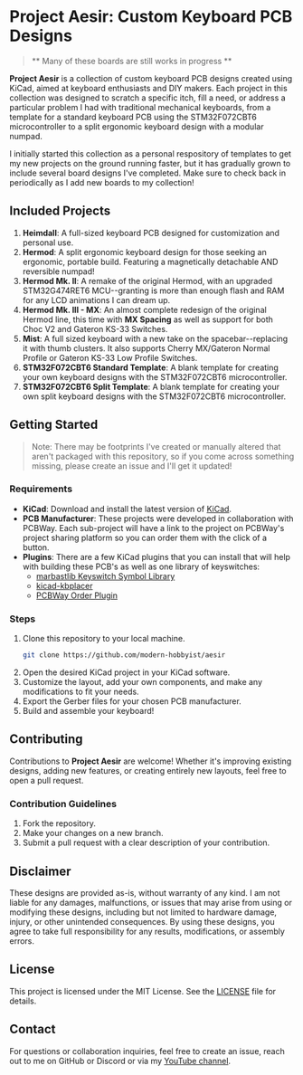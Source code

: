 # Project Aesir: Custom Keyboard PCB Designs

> ** Many of these boards are still works in progress **

**Project Aesir** is a collection of custom keyboard PCB designs created using KiCad, aimed at keyboard enthusiasts and DIY makers. Each project in this collection was designed to scratch a specific itch, fill a need, or address a particular problem I had with traditional mechanical keyboards, from a template for a standard keyboard PCB using the STM32F072CBT6 microcontroller to a split ergonomic keyboard design with a modular numpad.

I initially started this collection as a personal respository of templates to get my new projects on the ground running faster, but it has gradually grown to include several board designs I've completed. Make sure to check back in periodically as I add new boards to my collection!

## Included Projects
1. **Heimdall**: A full-sized keyboard PCB designed for customization and personal use.
2. **Hermod**: A split ergonomic keyboard design for those seeking an ergonomic, portable build. Featuring a magnetically detachable AND reversible numpad!
3. **Hermod Mk. II**: A remake of the original Hermod, with an upgraded STM32G474RET6 MCU--granting is more than enough flash and RAM for any LCD animations I can dream up.
4. **Hermod Mk. III - MX**: An almost complete redesign of the original Hermod line, this time with **MX Spacing** as well as support for both Choc V2 and Gateron KS-33 Switches.
5. **Mist**: A full sized keyboard with a new take on the spacebar--replacing it with thumb clusters. It also supports Cherry MX/Gateron Normal Profile or Gateron KS-33 Low Profile Switches.
3. **STM32F072CBT6 Standard Template**: A blank template for creating your own keyboard designs with the STM32F072CBT6 microcontroller.
4. **STM32F072CBT6 Split Template**: A blank template for creating your own split keyboard designs with the STM32F072CBT6 microcontroller.

## Getting Started

> Note: There may be footprints I've created or manually altered that aren't packaged with this repository, so if you come across something missing, please create an issue and I'll get it updated!

### Requirements
- **KiCad**: Download and install the latest version of [KiCad](https://www.kicad.org/download/).
- **PCB Manufacturer**: These projects were developed in collaboration with PCBWay. Each sub-project will have a link to the project on PCBWay's project sharing platform so you can order them with the click of a button.
- **Plugins**: There are a few KiCad plugins that you can install that will help with building these PCB's as well as one library of keyswitches:
  - [marbastlib Keyswitch Symbol Library](https://github.com/ebastler/marbastlib)
  - [kicad-kbplacer](https://github.com/adamws/kicad-kbplacer)
  - [PCBWay Order Plugin](https://github.com/pcbway/PCBWay-Plug-in-for-Kicad)

### Steps
1. Clone this repository to your local machine.
    ```bash
    git clone https://github.com/modern-hobbyist/aesir
    ```
2. Open the desired KiCad project in your KiCad software.
3. Customize the layout, add your own components, and make any modifications to fit your needs.
4. Export the Gerber files for your chosen PCB manufacturer.
5. Build and assemble your keyboard!

## Contributing
Contributions to **Project Aesir** are welcome! Whether it's improving existing designs, adding new features, or creating entirely new layouts, feel free to open a pull request.

### Contribution Guidelines
1. Fork the repository.
2. Make your changes on a new branch.
3. Submit a pull request with a clear description of your contribution.

## Disclaimer
These designs are provided as-is, without warranty of any kind. I am not liable for any damages, malfunctions, or issues that may arise from using or modifying these designs, including but not limited to hardware damage, injury, or other unintended consequences. By using these designs, you agree to take full responsibility for any results, modifications, or assembly errors.

## License
This project is licensed under the MIT License. See the [LICENSE](LICENSE) file for details.

## Contact
For questions or collaboration inquiries, feel free to create an issue, reach out to me on GitHub or Discord or via my [YouTube channel](https://www.youtube.com/ModernHobbyist).

